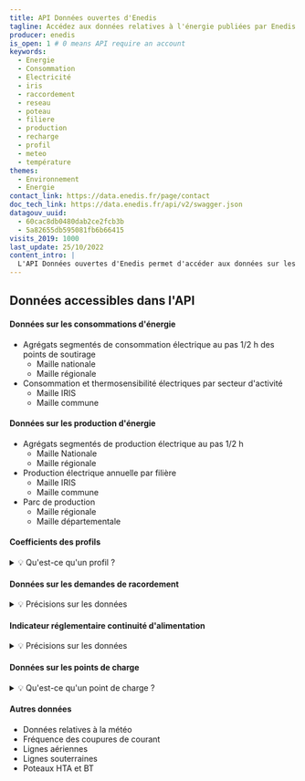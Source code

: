 ```yaml
---
title: API Données ouvertes d'Enedis
tagline: Accédez aux données relatives à l'énergie publiées par Enedis
producer: enedis
is_open: 1 # 0 means API require an account
keywords:
  - Energie
  - Consommation
  - Electricité
  - iris
  - raccordement
  - reseau
  - poteau
  - filiere
  - production
  - recharge
  - profil
  - meteo
  - température
themes:
  - Environnement
  - Energie
contact_link: https://data.enedis.fr/page/contact
doc_tech_link: https://data.enedis.fr/api/v2/swagger.json
datagouv_uuid:
  - 60cac8db0480dab2ce2fcb3b
  - 5a82655db595081fb6b66415
visits_2019: 1000
last_update: 25/10/2022
content_intro: |
  L'API Données ouvertes d'Enedis permet d'accéder aux données sur les productions et consommations d'énergie au niveau national et local, ainsi qu'aux données sur les infrastructures.
---
```


## Données accessibles dans l'API

#### Données sur les consommations d'énergie

- Agrégats segmentés de consommation électrique au pas 1/2 h des points de soutirage
  - Maille nationale
  - Maille régionale
- Consommation et thermosensibilité électriques par secteur d'activité
  - Maille IRIS
  - Maille commune

#### Données sur les production d'énergie

- Agrégats segmentés de production électrique au pas 1/2 h 
  - Maille Nationale
  - Maille régionale
- Production électrique annuelle par filière
  - Maille IRIS
  - Maille commune
- Parc de production 
  - Maille régionale
  - Maille départementale

#### Coefficients des profils
<details>
<summary>💡 Qu'est-ce qu'un profil ?</summary>
Un profil reflète une forme de consommation ou de production, c'est-à-dire la façon dont un client moyen consomme ou produit l'électricité au cours du temps.
</details>

#### Données sur les demandes de racordement

<details>
<summary>💡 Précisions sur les données</summary>
Volume des demandes de raccordement en cours de traitement au réseau de distribution géré par Enedis par tranche de puissance et modalité d'injection

- Maille régionale
- Maille départementale
</details>

#### Indicateur réglementaire continuité d'alimentation

<details>
<summary>💡 Précisions sur les données</summary>
Ce jeu de données restitue la valeur en % du ratio : nombre de clients HTA et BT du département qui sont en écart par rapport aux seuils réglementaires / nombre de clients HTA et BT du département.

Ces données sont fournies à titre indicatif car elles peuvent évoluer en fonction des caractéristiques des incidents, principalement le caractère exceptionnel.
</details>

#### Données sur les points de charge

<details>
<summary>💡 Qu'est-ce qu'un point de charge ?</summary>
Les points de charge sont matérialisés par un socle de prise sur lequel un véhicule électrique peut potentiellement se brancher. Une borne de recharge peut comporter un ou plusieurs points de charge. Les données présentées segmentent les points de charge en trois typologies :

Les points de charge « accessible au public » correspondent aux points de charge accessibles dans les commerces (supermarché, concession automobile…), parking, sites publics ou stations en voirie.
Les points de charge « particulier » sont des points de charges privés localisés dans le résidentiel collectif (immeubles, copropriétés…) ou individuel (pavillons).
Les points de charge « société » sont des points de charge privés localisés dans les sociétés et réservés à l’activité de la société ou à la recharge des véhicules électriques des employés.
Le jeu de données a été élaboré par Enedis à partir de ses données propres combinées avec certaines données externes, issues des sociétés Girève et AAA Data.
</details>

#### Autres données

- Données relatives à la météo
- Fréquence des coupures de courant
- Lignes aériennes
- Lignes souterraines
- Poteaux HTA et BT